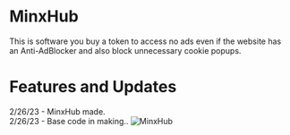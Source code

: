 # MinxHub
This is software you buy a token to access no ads even if the website has an Anti-AdBlocker and also block unnecessary cookie popups. 

# Features and Updates
2/26/23 - MinxHub made.                                   
2/26/23 - Base code in making..
![MinxHub](https://user-images.githubusercontent.com/82759997/221420487-5b2f0185-a761-4141-b34d-e692abe8be51.png)
